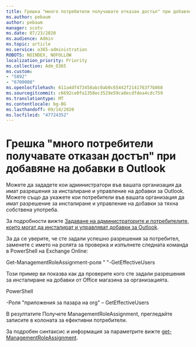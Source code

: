 ```yaml
---
title: Грешка "много потребители получавате отказан достъп" при добавяне на добавки в Outlook
ms.author: pebaum
author: pebaum
manager: scotv
ms.date: 07/23/2020
ms.audience: Admin
ms.topic: article
ms.service: o365-administration
ROBOTS: NOINDEX, NOFOLLOW
localization_priority: Priority
ms.collection: Adm_O365
ms.custom:
- "5892"
- "6700008"
ms.openlocfilehash: 611a4df473458abc0ab0c65442f2141763f7b868
ms.sourcegitcommit: c6692ce0fa1358ec3529e59ca0ecdfdea4cdc759
ms.translationtype: MT
ms.contentlocale: bg-BG
ms.lasthandoff: 09/14/2020
ms.locfileid: "47724352"
---
```

# <a name="multiple-users-get-access-denied-error-while-adding-add-ins-in-outlook"></a>Грешка "много потребители получавате отказан достъп" при добавяне на добавки в Outlook

Можете да зададете кои администратори във вашата организация да имат разрешения за инсталиране и управление на добавки за Outlook. Можете също да укажете кои потребители във вашата организация да имат разрешение за инсталиране и управление на добавки за тяхна собствена употреба.

За подробности вижте [Задаване на администраторите и потребителите, които могат да инсталират и управляват добавки за Outlook](https://docs.microsoft.com/exchange/clients-and-mobile-in-exchange-online/add-ins-for-outlook/specify-who-can-install-and-manage-add-ins).

За да се уверите, че сте задали успешно разрешения за потребител, заменете <Role Name> с името на ролята за проверка и изпълнете следната команда в PowerShell на Exchange Online:

Get-ManagementRoleAssignment-роля " <Role Name> "-GetEffectiveUsers

Този пример ви показва как да проверите кого сте задали разрешения за инсталиране на добавки от Office магазина за организацията.

PowerShell

-Роля "приложения за пазара на org" – GetEffectiveUsers

В резултатите Получете ManagementRoleAssignment, прегледайте записите в колоната за ефективни потребители.

За подробен синтаксис и информация за параметрите вижте [get-ManagementRoleAssignment](https://docs.microsoft.com/powershell/module/exchange/get-managementroleassignment).
 